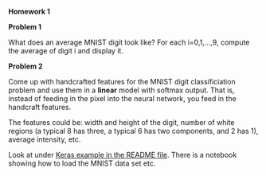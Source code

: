 **Homework 1**

**Problem 1** 

What does an average MNIST digit look like? For each i=0,1,...,9, compute the average of digit i and display it.

**Problem 2**

Come up with handcrafted features for the MNIST digit classificiation problem and use them in a **linear** model with softmax output. That is, instead of feeding in the pixel into the neural network, you feed in the handcraft features.

The features could be: width and height of the digit, number of white regions (a typical 8 has three, a typical 6 has two components, and 2 has 1), average intensity, etc. 

Look at under [Keras example in the README file](https://github.com/schneider128k/machine_learning_course/blob/master/README.md). There is a notebook showing how to load the MNIST data set etc.
